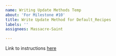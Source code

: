 ```yaml
---
name: Writing Update Methods Temp
about: 'For Milestone #10'
title: Write Update Method for Default_Recipes
labels: ''
assignees: Massacre-Saint

---
```


Link to instructions [here](https://github.com/nashville-software-school/bangazon-llc/blob/cohort-e19/book-2-levelup/chapters/LU_UPDATE.md)
